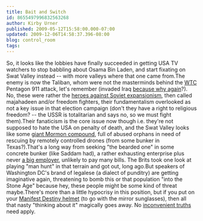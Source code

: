 ```yaml
---
title: Bait and Switch
id: 8655497996832563268
author: Kirby Urner
published: 2009-05-12T15:58:00.000-07:00
updated: 2009-12-06T14:58:37.396-08:00
blog: control_room
tags: 
---
```


[](https://blogger.googleusercontent.com/img/b/R29vZ2xl/AVvXsEig96zqmHWfvongxp_pRfxa6Um9GEnIf-cBnmTtBxDuugeqRyNBmkhng4DhRIOblj75iMj7O2aZpXhNhd4dnHN4EDsDbZMVvJBMHJDjnnfTWSyK-VT8PDAWHeudBjjm1cd20lYM/s1600-h/bert_and_osama1.jpg)So, it looks like the lobbies have finally succeeded in getting USA TV watchers to stop babbling about Osama Bin Laden, and start fixating on Swat Valley instead -- with more valleys where that one came from.The enemy is now the Taliban, whom were not the masterminds behind the [WTC](http://www.slate.com/id/2060207/) Pentagon 911 attack, let's remember (invaded Iraq [because why again](http://controlroom.blogspot.com/2007/08/liberal-islam.html)?).  No, these were rather the [heroes against Soviet expansionism](http://mybizmo.blogspot.com/2007/12/charlie-wilsons-war-movie-review.html), then called majahadeen and/or freedom fighters, their fundamentalism overlooked as not a key issue in that election campaign (don't they have a right to religious freedom? -- the USSR is totalitarian and says no, so we must fight them).Their fanaticism is the core issue now though i.e. they're not supposed to hate the USA on penalty of death, and the Swat Valley looks like some [giant Mormon compound](http://controlroom.blogspot.com/2008/04/erratum.html), full of abused orphans in need of rescuing by remotely controlled drones (from some bunker in Texas?).That's a long way from seeking "the bearded one" in some concrete bunker (like Saddam had), a rather exhausting enterprise plus never [a big employer](http://controlroom.blogspot.com/2008/12/iron-mountain-revisted.html), unlikely to pay many bills.  The Brits took one look at playing "man hunt" in that terrain and got out, long ago.But speakers of Washington DC's brand of legalese (a dialect of punditry) are getting imaginative again, threatening to bomb this or that population "into the Stone Age" because hey, these people might be some kind of threat maybe.There's more than a little hypocrisy in this position, but if you put on your [Manifest Destiny helmet](http://mybizmo.blogspot.com/2009/07/public-debate.html) (to go with the mirror sunglasses), then all that nasty "thinking about it" magically goes away.  No [inconvenient truths](http://controlroom.blogspot.com/2009/03/cubespace-anon.html) need apply.